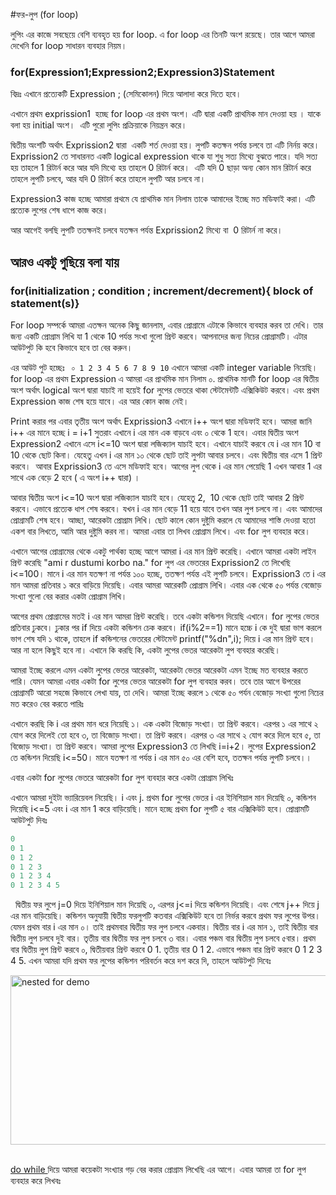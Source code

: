 #ফর-লুপ (for loop)

লুপিং এর কাজে সবছেয়ে বেশি ব্যবহৃত হয় for loop. এ for loop এর তিনটি অংশ রয়েছে। তার আগে আমরা দেখেনি for loop সাধারন ব্যবহার নিয়ম।

### for(Expression1;Expression2;Expression3)Statement

বিদ্রঃ এখানে প্রত্যেকটি Expression ; (সেমিকোলন) দিয়ে আলাদা করে দিতে হবে।

এখানে প্রথম exprission1  হচ্ছে for loop এর প্রথম অংশ। এটি দ্বারা একটি প্রাথমিক মান দেওয়া হয় । যাকে বলা হয় initial অংশ।  এটি পুরো লুপিং প্রক্রিয়াকে নিয়ন্ত্রন করে।

দ্বিতীয় অংশটি অর্থাৎ Exprission2 দ্বারা  একটি শর্ত দেওয়া হয়। লুপটি কতক্ষন পর্যন্ত চলবে তা এটি নির্নয় করে। Exprission2 তে সাধারনত একটি logical expression থাকে যা শুধু সত্য মিথ্যে বুঝতে পারে। যদি সত্য হয় তাহলে 1 রিটার্ন করে আর যদি মিথ্যে হয় তাহলে 0 রিটার্ন করে।  এটি যদি 0 ছাড়া অন্য কোন মান রিটার্ন করে তাহলে লুপটি চলবে, আর যদি 0 রিটার্ন করে তাহলে লুপটি আর চলবে না।

Expression3 কাজ হচ্ছে আমারা প্রথমে যে প্রাথমিক মান নিলাম তাকে আমাদের ইচ্ছে মত মডিফাই করা। এটি প্রত্যেক লুপের শেষ ধাপে কাজ করে।

আর আগেই বলছি লুপটি ততক্ষনই চলবে যতক্ষন পর্যন্ত Exprission2 মিথ্যে বা  0 রিটার্ন না করে।

## আরও একটু গুছিয়ে বলা যায়

### for(initialization ; condition ; increment/decrement){ block of statement(s)}



For loop সম্পর্কে আমরা এতক্ষন অনেক কিছু জানলাম, এবার প্রোগ্রামে এটাকে কিভাবে ব্যবহার করব তা দেখি। তার জন্য একটি প্রোগ্রাম লিখি যা 1 থেকে 10 পর্যন্ত সংখা গুলো প্রিন্ট করবে।
আপনাদের জন্য নিচের প্রোগ্রামটি। এটার আউটপুট কি হবে কিভাবে হবে তা বের করুন।
<script src="https://gist.github.com/jakirseu/0d74aa4d4926d1c57091.js"></script>এর আউট পুট হচ্ছেঃ <code> ০ 1 2 3 4 5 6 7 8 9 10</code> এখানে আমরা একটি integer variable নিয়েছি। for loop এর প্রথম Expression এ আমরা এর প্রাথমিক মান নিলাম ০. প্রাথমিক মানটি for loop এর দ্বিতীয় অংশ অর্থাৎ logical অংশ দ্বারা যাচাই না হয়েই for লুপের ভেতরে থাকা স্টেটমেন্টটি এক্সিকিউট করবে। এবং প্রথম Expression কাজ শেষ হয়ে যাবে। এর আর কোন কাজ নেই।

Print করার পর এবার তৃতীয় অংশ অর্থাৎ Exprission3 এখানে i++ অংশ দ্বারা মডিফাই হবে। আমরা জানি i++ এর মানে হচ্ছে i = i+1 সুতরাং এখানে i এর মান এক বাড়বে এবং ০ থেকে 1 হবে। এবার দ্বিতীয় অংশ Expression2 এখানে এসে i&lt;=10 অংশ দ্বারা লজিক্যাল যাচাই হবে। এখানে যাচাই করবে যে i এর মান 10 বা 10 থেকে ছোট কিনা। যেহেতু এখন i এর মান ১০ থেকে ছোট তাই লুপটা আবার চলবে। এবং দ্বিতীয় বার এসে 1 প্রিন্ট করবে।  আবার Exprission3 তে এসে মডিফাই হবে। আগের লুপ থেকে i এর মান পেয়েছি 1 এখন আবার 1 এর সাথে এক বেড়ে 2 হবে ( এ অংশ i++ দ্বারা) ।

আবার দ্বিতীয় অংশ i&lt;=10 অংশ দ্বারা লজিক্যাল যাচাই হবে। যেহেতু 2,  10 থেকে ছোট তাই আবার 2 প্রিন্ট করবে। এভাবে প্রত্যেক ধাপ শেষ করবে। যখন i এর মান বেড়ে 11 হয়ে যাবে তখন আর লুপ চলবে না। এবং আমাদের প্রোগ্রামটি শেষ হবে। আচ্ছা, আরেকটা প্রোগ্রাম লিখি। ছোট কালে কোন দুষ্টুমি করলে যে আমাদের শাস্তি দেওয়া হতো একশ বার লিখতে, আমি আর দুষ্টুমি করব না। আমরা এবার তা লিখব প্রোগ্রাম লিখে। এবং for লুপ ব্যবহার করে। <script src="https://gist.github.com/jakirseu/3b5365e9b18737675d3d.js"></script>

এখানে আগের প্রোগ্রামের থেকে একটু পার্থক্য হচ্ছে আগে আমরা i এর মান প্রিন্ট করেছি। এখানে আমরা একটা লাইন প্রিন্ট করেছি "ami r dustumi korbo na." for লুপ এর ভেতরের Exprission2 তে লিখেছি i&lt;=100। মানে i এর মান যতক্ষণ না পর্যন্ত ১০০ হচ্ছে, ততক্ষণ পর্যন্ত এই লুপটি চলবে। Exprission3 তে i এর মান আমরা প্রতিবার ১ করে বাড়িয়ে দিয়েছি।
এবার আমরা আরেকটি প্রোগ্রাম লিখি। এবার এক থেকে ৫০ পর্যন্ত বেজোড় সংখ্যা গুলো বের করার একটা প্রোগ্রাম লিখি।
<script src="https://gist.github.com/jakirseu/21582b4669f684cb0cd6.js"></script>আগের প্রথম প্রোগ্রামের মতই i এর মান আমরা প্রিন্ট করেছি। তবে একটা কন্ডিশন দিয়েছি এখানে। for লুপের ভেতর প্রতিবার ঢুকবে। ঢুকার পর if দিয়ে একটা কন্ডিশন চেক করবে। if(i%2==1) মানে হচ্চে i কে দুই দ্বারা ভাগ করলে ভাগ শেষ যদি ১ থাকে, তাহলে if কন্ডিশনের ভেতরের স্টেটমেন্ট printf("%dn",i); দিয়ে i এর মান প্রিন্ট হবে। আর না হলে কিছুই হবে না। এখানে কি করছি কি, একটা লুপের ভেতর আরেকটা লুপ ব্যবহার করেছি।

আমরা ইচ্ছে করলে এমন একটা লুপের ভেতর আরেকটা, আরেকটা ভেতর আরেকটা এমন ইচ্ছে মত ব্যবহার করতে পারি। যেমন আমরা এবার একটা for লুপের ভেতর আরেকটা for লুপ ব্যবহার করব। তবে তার আগে উপরের প্রোগ্রামটি আরো সহজে কিভাবে লেখা যায়, তা দেখি। আমরা ইচ্ছে করলে ১ থেকে ৫০ পর্যন বেজোড় সংখ্যা গুলো নিচের মত করেও বের করতে পারিঃ

<script src="https://gist.github.com/jakirseu/5e58da2bc34cd6085d5c.js"></script>
এখানে করছি কি i এর প্রথম মান ধরে নিয়েছি ১। এক একটা বিজোড় সংখ্যা। তা প্রিন্ট করবে। এরপর ১ এর সাথে ২ যোগ করে দিলেই তো হবে ৩, তা বিজোড় সংখ্যা। তা প্রিন্ট করবে। এরপর ৩ এর সাথে ২ যোগ করে দিলে হবে ৫, তা বিজোড় সংখ্যা। তা প্রিন্ট করবে। আমরা লুপের Expression3 তে লিখছি i=i+2। লুপের Expression2 তে কন্ডিশন দিয়েছি i&lt;=50। মানে যতক্ষণ না পর্যন্ত i এর মান ৫০ এর বেশি হবে, ততক্ষন পর্যন্ত লুপটি চলবে।।



এবার একটা for লুপের ভেতরে আরেকটা for লুপ ব্যবহার করে একটা প্রোগ্রাম লিখিঃ
<script src="https://gist.github.com/jakirseu/a028679028daa2e0c783.js"></script>এখানে আমরা দুইটা ভ্যারিয়েবল নিয়েছি। i এবং j. প্রথম for লুপের ভেতর i এর ইনিশিয়াল মান দিয়েছি ০, কন্ডিশন দিয়েছি i&lt;=5 এবং i এর মান 1 করে বাড়িয়েছি। মানে হচ্ছে প্রথম for লুপটি ৫ বার এক্সিকিউট হবে। প্রোগ্রামটি আউটপুট দিবঃ  




```c
0
0 1
0 1 2
0 1 2 3
0 1 2 3 4
0 1 2 3 4 5
```


  দ্বিতীয় ফর লুপে j=0 দিয়ে ইনিশিয়াল মান দিয়েছি ০, এরপর j&lt;=i দিয়ে কন্ডিশন দিয়েছি। এবং শেষে j++ দিয়ে j এর মান বাড়িয়েছি। কন্ডিশন অনুযায়ী দ্বিতীয় ফরলুপটি কতবার এক্সিকিউট হবে তা নির্ভর করবে প্রথম ফর লুপের উপর। যেমন প্রথম বার i এর মান ০। তাই প্রথমবার দ্বিতীয় ফর লুপ চলবে একবার। দ্বিতীয় বার i এর মান ১, তাই দ্বিতীয় বার দ্বিতীয় লুপ চলবে দুই বার। তৃতীয় বার দ্বিতীয় ফর লুপ চলবে ৩ বার। এবার পঞ্চম বার দ্বিতীয় লুপ চলবে ৫বার। প্রথম বার দ্বিতীয় লুপ প্রিন্ট করবে ০, দ্বিতীয়বার প্রিন্ট করবে 0 1. তৃতীয় বার 0 1 2. এভাবে পঞ্চম বার প্রিন্ট করবে 0 1 2 3 4 5. এখন আমরা যদি প্রথম ফর লুপের কন্ডিশন পরিবর্তন করে দশ করে দি, তাহলে আউটপুট দিবেঃ

<a href="http://jakir.me/wp-content/uploads/2015/03/nested-for-demo.png"><img class="aligncenter size-full wp-image-530" src="http://jakir.me/wp-content/uploads/2015/03/nested-for-demo.png" alt="nested for demo" width="861" height="271" /></a>  

<a href="http://jakir.me/c-do-while/" target="_blank">do while </a>দিয়ে আমরা কয়েকটা সংখ্যার গড় বের করার প্রোগ্রাম লিখেছি এর আগে। এবার আমরা তা for লুপ ব্যবহার করে লিখবঃ<script src="https://gist.github.com/jakirseu/b306e1c53ab6297d7621.js"></script>
